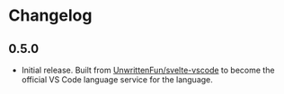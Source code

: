 # Changelog

## 0.5.0

-   Initial release. Built from [UnwrittenFun/svelte-vscode](https://github.com/UnwrittenFun/svelte-vscode) to become the official VS Code language service for the language.
